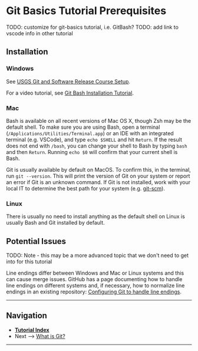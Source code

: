 # Git Basics Tutorial Prerequisites

TODO: customize for git-basics tutorial, i.e. GitBash?
TODO: add link to vscode info in other tutorial

## Installation

### Windows

See [USGS Git and Software Release Course Setup](https://code.usgs.gov/cdi/usgs-git-and-software-release-course/-/blob/main/learners/setup.md).

For a video tutorial, see [Git Bash Installation Tutorial](https://youtu.be/339AEqk9c-8 "This is a non-Federal link").

### Mac

Bash is available on all recent versions of Mac OS X, though Zsh may be the default shell. To make
sure you are using Bash, open a terminal (`/Applications/Utilities/Terminal.app`) or an IDE with an
integrated terminal (e.g. VSCode), and type `echo $SHELL` and hit `Return`. If the result does not
end with `/bash`, you can change your shell to Bash by typing `bash` and then `Return`. Running
`echo $0` will confirm that your current shell is Bash.

Git is usually available by default on MacOS. To confirm this, in the terminal, run `git --version`.
This will print the version of Git on your system or report an error if Git is an unknown command.
If Git is not installed, work with your local IT to determine the best path for your system (e.g.
[git-scm](https://git-scm.com/download/mac "This is a non-Federal link")).

### Linux

There is usually no need to install anything as the default shell on Linux is usually Bash and Git
installed by default.

## Potential Issues

TODO: Note - this may be a more advanced topic that we don't need to get into for this tutorial

Line endings differ between Windows and Mac or Linux systems and this can cause merge issues.
GitHub has a page documenting how to handle line endings on different systems and, if necessary,
how to normalize line endings in an existing repository:
[Configuring Git to handle line endings](https://docs.github.com/en/get-started/git-basics/configuring-git-to-handle-line-endings).

---

## Navigation

* [**Tutorial Index**](../README.md#tutorial-outline)
* Next --> [What is Git?](./what-is-git.md)

---
